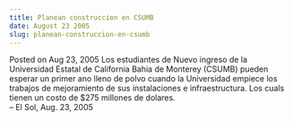```yaml
---
title: Planean construccion en CSUMB
date: August 23 2005
slug: planean-construccion-en-csumb
---
```





<span class="date">Posted on Aug 23, 2005    </span>
Los estudiantes de Nuevo ingreso de la Universidad Estatal de
California Bahia de Monterey (CSUMB) pueden esperar un primer ano
lleno de polvo cuando la Universidad empiece los trabajos de
mejoramiento de sus instalaciones e infraestructura. Los cuals
tienen un costo de $275 millones de dolares.<br>
&#x2013; El Sol, Aug. 23, 2005<br/></br>





